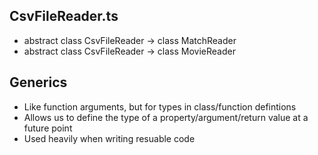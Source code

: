 ## CsvFileReader.ts

- abstract class CsvFileReader -> class MatchReader
- abstract class CsvFileReader -> class MovieReader

## Generics

- Like function arguments, but for types in class/function defintions
- Allows us to define the type of a property/argument/return value at a future point
- Used heavily when writing resuable code
